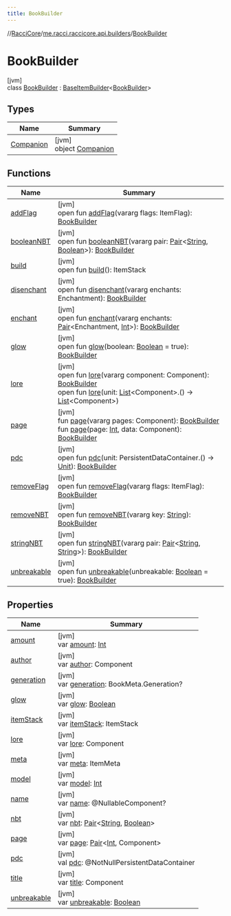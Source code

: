 ```yaml
---
title: BookBuilder
---
```

//[RacciCore](../../../index.html)/[me.racci.raccicore.api.builders](../index.html)/[BookBuilder](index.html)



# BookBuilder



[jvm]\
class [BookBuilder](index.html) : [BaseItemBuilder](../-base-item-builder/index.html)&lt;[BookBuilder](index.html)&gt;



## Types


| Name | Summary |
|---|---|
| [Companion](-companion/index.html) | [jvm]<br>object [Companion](-companion/index.html) |


## Functions


| Name | Summary |
|---|---|
| [addFlag](../-base-item-builder/add-flag.html) | [jvm]<br>open fun [addFlag](../-base-item-builder/add-flag.html)(vararg flags: ItemFlag): [BookBuilder](index.html) |
| [booleanNBT](../-base-item-builder/boolean-n-b-t.html) | [jvm]<br>open fun [booleanNBT](../-base-item-builder/boolean-n-b-t.html)(vararg pair: [Pair](https://kotlinlang.org/api/latest/jvm/stdlib/kotlin/-pair/index.html)&lt;[String](https://kotlinlang.org/api/latest/jvm/stdlib/kotlin/-string/index.html), [Boolean](https://kotlinlang.org/api/latest/jvm/stdlib/kotlin/-boolean/index.html)&gt;): [BookBuilder](index.html) |
| [build](../-base-item-builder/build.html) | [jvm]<br>open fun [build](../-base-item-builder/build.html)(): ItemStack |
| [disenchant](../-base-item-builder/disenchant.html) | [jvm]<br>open fun [disenchant](../-base-item-builder/disenchant.html)(vararg enchants: Enchantment): [BookBuilder](index.html) |
| [enchant](../-base-item-builder/enchant.html) | [jvm]<br>open fun [enchant](../-base-item-builder/enchant.html)(vararg enchants: [Pair](https://kotlinlang.org/api/latest/jvm/stdlib/kotlin/-pair/index.html)&lt;Enchantment, [Int](https://kotlinlang.org/api/latest/jvm/stdlib/kotlin/-int/index.html)&gt;): [BookBuilder](index.html) |
| [glow](../-base-item-builder/glow.html) | [jvm]<br>open fun [glow](../-base-item-builder/glow.html)(boolean: [Boolean](https://kotlinlang.org/api/latest/jvm/stdlib/kotlin/-boolean/index.html) = true): [BookBuilder](index.html) |
| [lore](../-base-item-builder/lore.html) | [jvm]<br>open fun [lore](../-base-item-builder/lore.html)(vararg component: Component): [BookBuilder](index.html)<br>open fun [lore](../-base-item-builder/lore.html)(unit: [List](https://kotlinlang.org/api/latest/jvm/stdlib/kotlin.collections/-list/index.html)&lt;Component&gt;.() -&gt; [List](https://kotlinlang.org/api/latest/jvm/stdlib/kotlin.collections/-list/index.html)&lt;Component&gt;) |
| [page](page.html) | [jvm]<br>fun [page](page.html)(vararg pages: Component): [BookBuilder](index.html)<br>fun [page](page.html)(page: [Int](https://kotlinlang.org/api/latest/jvm/stdlib/kotlin/-int/index.html), data: Component): [BookBuilder](index.html) |
| [pdc](../-base-item-builder/pdc.html) | [jvm]<br>open fun [pdc](../-base-item-builder/pdc.html)(unit: PersistentDataContainer.() -&gt; [Unit](https://kotlinlang.org/api/latest/jvm/stdlib/kotlin/-unit/index.html)): [BookBuilder](index.html) |
| [removeFlag](../-base-item-builder/remove-flag.html) | [jvm]<br>open fun [removeFlag](../-base-item-builder/remove-flag.html)(vararg flags: ItemFlag): [BookBuilder](index.html) |
| [removeNBT](../-base-item-builder/remove-n-b-t.html) | [jvm]<br>open fun [removeNBT](../-base-item-builder/remove-n-b-t.html)(vararg key: [String](https://kotlinlang.org/api/latest/jvm/stdlib/kotlin/-string/index.html)): [BookBuilder](index.html) |
| [stringNBT](../-base-item-builder/string-n-b-t.html) | [jvm]<br>open fun [stringNBT](../-base-item-builder/string-n-b-t.html)(vararg pair: [Pair](https://kotlinlang.org/api/latest/jvm/stdlib/kotlin/-pair/index.html)&lt;[String](https://kotlinlang.org/api/latest/jvm/stdlib/kotlin/-string/index.html), [String](https://kotlinlang.org/api/latest/jvm/stdlib/kotlin/-string/index.html)&gt;): [BookBuilder](index.html) |
| [unbreakable](../-base-item-builder/unbreakable.html) | [jvm]<br>open fun [unbreakable](../-base-item-builder/unbreakable.html)(unbreakable: [Boolean](https://kotlinlang.org/api/latest/jvm/stdlib/kotlin/-boolean/index.html) = true): [BookBuilder](index.html) |


## Properties


| Name | Summary |
|---|---|
| [amount](../-base-item-builder/amount.html) | [jvm]<br>var [amount](../-base-item-builder/amount.html): [Int](https://kotlinlang.org/api/latest/jvm/stdlib/kotlin/-int/index.html) |
| [author](author.html) | [jvm]<br>var [author](author.html): Component |
| [generation](generation.html) | [jvm]<br>var [generation](generation.html): BookMeta.Generation? |
| [glow](../-base-item-builder/glow.html) | [jvm]<br>var [glow](../-base-item-builder/glow.html): [Boolean](https://kotlinlang.org/api/latest/jvm/stdlib/kotlin/-boolean/index.html) |
| [itemStack](../-base-item-builder/item-stack.html) | [jvm]<br>var [itemStack](../-base-item-builder/item-stack.html): ItemStack |
| [lore](../-base-item-builder/lore.html) | [jvm]<br>var [lore](../-base-item-builder/lore.html): Component |
| [meta](../-base-item-builder/meta.html) | [jvm]<br>var [meta](../-base-item-builder/meta.html): ItemMeta |
| [model](../-base-item-builder/model.html) | [jvm]<br>var [model](../-base-item-builder/model.html): [Int](https://kotlinlang.org/api/latest/jvm/stdlib/kotlin/-int/index.html) |
| [name](../-base-item-builder/name.html) | [jvm]<br>var [name](../-base-item-builder/name.html): @NullableComponent? |
| [nbt](../-base-item-builder/nbt.html) | [jvm]<br>var [nbt](../-base-item-builder/nbt.html): [Pair](https://kotlinlang.org/api/latest/jvm/stdlib/kotlin/-pair/index.html)&lt;[String](https://kotlinlang.org/api/latest/jvm/stdlib/kotlin/-string/index.html), [Boolean](https://kotlinlang.org/api/latest/jvm/stdlib/kotlin/-boolean/index.html)&gt; |
| [page](page.html) | [jvm]<br>var [page](page.html): [Pair](https://kotlinlang.org/api/latest/jvm/stdlib/kotlin/-pair/index.html)&lt;[Int](https://kotlinlang.org/api/latest/jvm/stdlib/kotlin/-int/index.html), Component&gt; |
| [pdc](../-base-item-builder/pdc.html) | [jvm]<br>val [pdc](../-base-item-builder/pdc.html): @NotNullPersistentDataContainer |
| [title](title.html) | [jvm]<br>var [title](title.html): Component |
| [unbreakable](../-base-item-builder/unbreakable.html) | [jvm]<br>var [unbreakable](../-base-item-builder/unbreakable.html): [Boolean](https://kotlinlang.org/api/latest/jvm/stdlib/kotlin/-boolean/index.html) |

